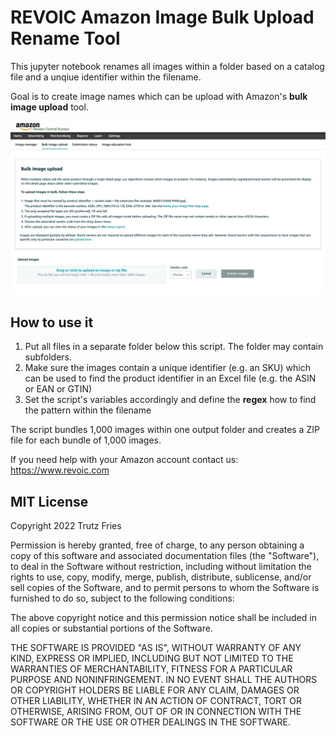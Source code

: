 # REVOIC Amazon Image Bulk Upload Rename Tool

This jupyter notebook renames all images within a folder based on a catalog file and a unqiue identifier within the filename.

Goal is to create image names which can be upload with Amazon's **bulk image upload** tool.

![Amazon bulk image upload tool](./amazon-bulk-image-upload.png?raw=true "Amazon bulk image upload tool")

## How to use it

1. Put all files in a separate folder below this script. The folder may contain subfolders.
2. Make sure the images contain a unique identifier (e.g. an SKU) which can be used to find the product identifier in an Excel file (e.g. the ASIN or EAN or GTIN)
3. Set the script's variables accordingly and define the **regex** how to find the pattern within the filename

The script bundles 1,000 images within one output folder and creates a ZIP file for each bundle of 1,000 images.

If you need help with your Amazon account contact us: https://www.revoic.com

## MIT License

Copyright 2022 Trutz Fries

Permission is hereby granted, free of charge, to any person obtaining a copy of this software and associated documentation files (the "Software"), to deal in the Software without restriction, including without limitation the rights to use, copy, modify, merge, publish, distribute, sublicense, and/or sell copies of the Software, and to permit persons to whom the Software is furnished to do so, subject to the following conditions:

The above copyright notice and this permission notice shall be included in all copies or substantial portions of the Software.

THE SOFTWARE IS PROVIDED "AS IS", WITHOUT WARRANTY OF ANY KIND, EXPRESS OR IMPLIED, INCLUDING BUT NOT LIMITED TO THE WARRANTIES OF MERCHANTABILITY, FITNESS FOR A PARTICULAR PURPOSE AND NONINFRINGEMENT. IN NO EVENT SHALL THE AUTHORS OR COPYRIGHT HOLDERS BE LIABLE FOR ANY CLAIM, DAMAGES OR OTHER LIABILITY, WHETHER IN AN ACTION OF CONTRACT, TORT OR OTHERWISE, ARISING FROM, OUT OF OR IN CONNECTION WITH THE SOFTWARE OR THE USE OR OTHER DEALINGS IN THE SOFTWARE.
